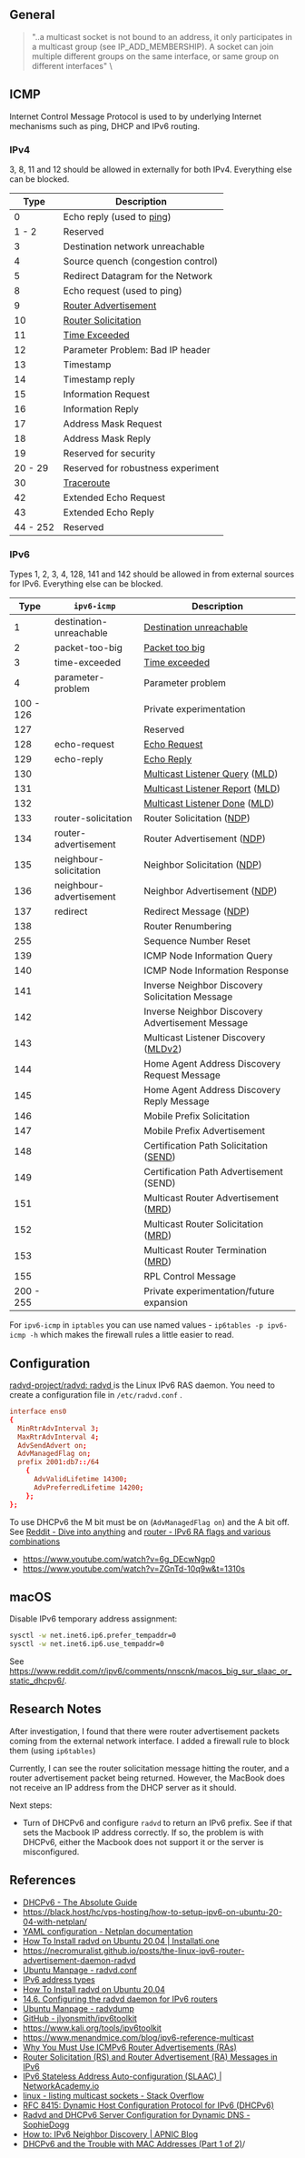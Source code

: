 ## General 

> "..a multicast socket is not bound to an address, it only participates in a multicast group (see IP_ADD_MEMBERSHIP). A socket can join multiple different groups on the same interface, or same group on different interfaces"
\
## ICMP

Internet Control Message Protocol is used to by underlying Internet mechanisms such as ping, DHCP and IPv6 routing.  

### IPv4

3, 8, 11 and 12 should be allowed in externally for both IPv4.  Everything else can be blocked.

| **Type** | **Description**                                                                                                       |
| -------- | --------------------------------------------------------------------------------------------------------------------- |
| 0        | Echo reply (used to [ping](https://en.wikipedia.org/wiki/Ping_(networking_utility) "Ping (networking utility)"))      |
| 1 - 2    | Reserved                                                                                                              |
| 3        | Destination network unreachable                                                                                       |
| 4        | Source quench (congestion control)                                                                                    |
| 5        | Redirect Datagram for the Network                                                                                     |
| 8        | Echo request (used to ping)                                                                                           |
| 9        | [Router Advertisement](https://en.wikipedia.org/wiki/ICMP_Router_Discovery_Protocol "ICMP Router Discovery Protocol") |
| 10       | [Router Solicitation](https://en.wikipedia.org/wiki/ICMP_Router_Discovery_Protocol "ICMP Router Discovery Protocol")  |
| 11       | [Time Exceeded](https://en.wikipedia.org/wiki/ICMP_Time_Exceeded "ICMP Time Exceeded")                                |
| 12       | Parameter Problem: Bad IP header                                                                                      |
| 13       | Timestamp                                                                                                             |
| 14       | Timestamp reply                                                                                                       |
| 15       | Information Request                                                                                                   |
| 16       | Information Reply                                                                                                     |
| 17       | Address Mask Request                                                                                                  |
| 18       | Address Mask Reply                                                                                                    |
| 19       | Reserved for security                                                                                                 |
| 20 - 29  | Reserved for robustness experiment                                                                                    |
| 30       | [Traceroute](https://en.wikipedia.org/wiki/Traceroute "Traceroute")                                                   |
| 42       | Extended Echo Request                                                                                                 |
| 43       | Extended Echo Reply                                                                                                   |
| 44 - 252 | Reserved                                                                                                              |
### IPv6

Types 1, 2, 3, 4, 128, 141 and 142 should be allowed in from external sources for IPv6.  Everything else can be blocked.

| **Type**  | `ipv6-icmp`             | **Description**                                                                                                                                                                                                                                                              |
| --------- | ----------------------- | ---------------------------------------------------------------------------------------------------------------------------------------------------------------------------------------------------------------------------------------------------------------------------- |
| 1         | destination-unreachable | [Destination unreachable](https://en.wikipedia.org/wiki/Internet_Control_Message_Protocol#Destination_unreachable "Internet Control Message Protocol")                                                                                                                       |
| 2         | packet-too-big          | [Packet too big](https://en.wikipedia.org/wiki/IPv6_packet#Fragmentation "IPv6 packet")                                                                                                                                                                                      |
| 3         | time-exceeded           | [Time exceeded](https://en.wikipedia.org/wiki/Internet_Control_Message_Protocol#Time_exceeded "Internet Control Message Protocol")                                                                                                                                           |
| 4         | parameter-problem       | Parameter problem                                                                                                                                                                                                                                                            |
| 100 - 126 |                         | Private experimentation                                                                                                                                                                                                                                                      |
| 127       |                         | Reserved                                                                                                                                                                                                                                                                     |
| 128       | echo-request            | [Echo Request](https://en.wikipedia.org/wiki/Echo_Request "Echo Request")                                                                                                                                                                                                    |
| 129       | echo-reply              | [Echo Reply](https://en.wikipedia.org/wiki/Echo_Reply "Echo Reply")                                                                                                                                                                                                          |
| 130       |                         | [Multicast Listener Query](https://en.wikipedia.org/w/index.php?title=Multicast_Listener_Query&action=edit&redlink=1 "Multicast Listener Query (page does not exist)") ([MLD](https://en.wikipedia.org/wiki/Multicast_Listener_Discovery "Multicast Listener Discovery"))    |
| 131       |                         | [Multicast Listener Report](https://en.wikipedia.org/w/index.php?title=Multicast_Listener_Report&action=edit&redlink=1 "Multicast Listener Report (page does not exist)") ([MLD](https://en.wikipedia.org/wiki/Multicast_Listener_Discovery "Multicast Listener Discovery")) |
| 132       |                         | [Multicast Listener Done](https://en.wikipedia.org/w/index.php?title=Multicast_Listener_Done&action=edit&redlink=1 "Multicast Listener Done (page does not exist)") ([MLD](https://en.wikipedia.org/wiki/Multicast_Listener_Discovery "Multicast Listener Discovery"))       |
| 133       | router-solicitation     | Router Solicitation ([NDP](https://en.wikipedia.org/wiki/Neighbor_Discovery_Protocol "Neighbor Discovery Protocol"))                                                                                                                                                         |
| 134       | router-advertisement    | Router Advertisement ([NDP](https://en.wikipedia.org/wiki/Neighbor_Discovery_Protocol "Neighbor Discovery Protocol"))                                                                                                                                                        |
| 135       | neighbour-solicitation  | Neighbor Solicitation ([NDP](https://en.wikipedia.org/wiki/Neighbor_Discovery_Protocol "Neighbor Discovery Protocol"))                                                                                                                                                       |
| 136       | neighbour-advertisement | Neighbor Advertisement ([NDP](https://en.wikipedia.org/wiki/Neighbor_Discovery_Protocol "Neighbor Discovery Protocol"))                                                                                                                                                      |
| 137       | redirect                | Redirect Message ([NDP](https://en.wikipedia.org/wiki/Neighbor_Discovery_Protocol "Neighbor Discovery Protocol"))                                                                                                                                                            |
| 138       |                         | Router Renumbering                                                                                                                                                                                                                                                           |
| 255       |                         | Sequence Number Reset                                                                                                                                                                                                                                                        |
| 139       |                         | ICMP Node Information Query                                                                                                                                                                                                                                                  |
| 140       |                         | ICMP Node Information Response                                                                                                                                                                                                                                               |
| 141       |                         | Inverse Neighbor Discovery Solicitation Message                                                                                                                                                                                                                              |
| 142       |                         | Inverse Neighbor Discovery Advertisement Message                                                                                                                                                                                                                             |
| 143       |                         | Multicast Listener Discovery ([MLDv2](https://en.wikipedia.org/wiki/Multicast_Listener_Discovery "Multicast Listener Discovery"))                                                                                                                                            |
| 144       |                         | Home Agent Address Discovery Request Message                                                                                                                                                                                                                                 |
| 145       |                         | Home Agent Address Discovery Reply Message                                                                                                                                                                                                                                   |
| 146       |                         | Mobile Prefix Solicitation                                                                                                                                                                                                                                                   |
| 147       |                         | Mobile Prefix Advertisement                                                                                                                                                                                                                                                  |
| 148       |                         | Certification Path Solicitation ([SEND](https://en.wikipedia.org/wiki/Secure_Neighbor_Discovery_Protocol "Secure Neighbor Discovery Protocol"))                                                                                                                              |
| 149       |                         | Certification Path Advertisement (SEND)                                                                                                                                                                                                                                      |
| 151       |                         | Multicast Router Advertisement ([MRD](https://en.wikipedia.org/wiki/Multicast_router_discovery "Multicast router discovery"))                                                                                                                                                |
| 152       |                         | Multicast Router Solicitation ([MRD](https://en.wikipedia.org/wiki/Multicast_router_discovery "Multicast router discovery"))                                                                                                                                                 |
| 153       |                         | Multicast Router Termination ([MRD](https://en.wikipedia.org/wiki/Multicast_router_discovery "Multicast router discovery"))                                                                                                                                                  |
| 155       |                         | RPL Control Message                                                                                                                                                                                                                                                          |
| 200 - 255 |                         | Private experimentation/future expansion                                                                                                                                                                                                                                     |
For `ipv6-icmp` in `iptables` you can use named values - `ip6tables -p ipv6-icmp -h` which makes the firewall rules a little easier to read.
## Configuration

[radvd-project/radvd: radvd ](https://github.com/radvd-project/radvd) is the Linux IPv6 RAS daemon.  You need to create a configuration file in `/etc/radvd.conf` .  

```conf
interface ens0
{
  MinRtrAdvInterval 3;
  MaxRtrAdvInterval 4;
  AdvSendAdvert on;
  AdvManagedFlag on;
  prefix 2001:db7::/64
    { 
      AdvValidLifetime 14300;
      AdvPreferredLifetime 14200; 
    };
};
```

To use DHCPv6 the M bit must be on (`AdvManagedFlag on`) and the A bit off.  See [Reddit - Dive into anything](https://www.reddit.com/r/sysadmin/comments/13fssjj/kea_dhcp6_shared_networks_dhcp6_not_providing_ipv6) and [router - IPv6 RA flags and various combinations](https://networkengineering.stackexchange.com/questions/35373/ipv6-ra-flags-and-various-combinations)

- https://www.youtube.com/watch?v=6g_DEcwNgp0
- https://www.youtube.com/watch?v=ZGnTd-10q9w&t=1310s
## macOS

Disable IPv6 temporary address assignment:

```sh
sysctl -w net.inet6.ip6.prefer_tempaddr=0
sysctl -w net.inet6.ip6.use_tempaddr=0
```

See https://www.reddit.com/r/ipv6/comments/nnscnk/macos_big_sur_slaac_or_static_dhcpv6/.

## Research Notes

After investigation, I found that there were router advertisement packets coming from the external network interface. I added a firewall rule to block them (using `ip6tables`)

Currently, I can see the router solicitation message hitting the router, and a router advertisement packet being returned. However, the MacBook does not receive an IP address from the DHCP server as it should.

Next steps:

- Turn of DHCPv6 and configure `radvd` to return an IPv6 prefix.  See if that sets the Macbook IP address correctly. If so, the problem is with DHCPv6, either the Macbook does not support it or the server is misconfigured.
## References

- [DHCPv6 - The Absolute Guide](https://www.rapidseedbox.com/blog/guide-to-dhcpv6)
- https://black.host/hc/vps-hosting/how-to-setup-ipv6-on-ubuntu-20-04-with-netplan/
- [YAML configuration - Netplan documentation](https://netplan.readthedocs.io/en/latest/netplan-yaml)
- [How To Install radvd on Ubuntu 20.04 | Installati.one](https://installati.one/install-radvd-ubuntu-20-04)
- https://necromuralist.github.io/posts/the-linux-ipv6-router-advertisement-daemon-radvd
- [Ubuntu Manpage - radvd.conf](https://manpages.ubuntu.com/manpages/xenial/en/man5/radvd.conf.5.html)
- [IPv6 address types](https://www.apnic.net/get-ip/faqs/what-is-an-ip-address/ipv6-address-types)
- [How To Install radvd on Ubuntu 20.04](https://installati.one/install-radvd-ubuntu-20-04)
- [14.6. Configuring the radvd daemon for IPv6 routers](https://docs.redhat.com/en/documentation/red_hat_enterprise_linux/7/html/networking_guide/sec-configuring_the_radvd_daemon_for_ipv6_routers)
- [Ubuntu Manpage - radvdump](https://manpages.ubuntu.com/manpages/xenial/en/man8/radvdump.8.html)
- [GitHub - jlyonsmith/ipv6toolkit](https://github.com/jlyonsmith/ipv6toolkit)
- https://www.kali.org/tools/ipv6toolkit
- https://www.menandmice.com/blog/ipv6-reference-multicast
- [Why You Must Use ICMPv6 Router Advertisements (RAs)](https://blogs.infoblox.com/ipv6-coe/why-you-must-use-icmpv6-router-advertisements-ras)
- [Router Solicitation (RS) and Router Advertisement (RA) Messages in IPv6](https://www.omnisecu.com/tcpip/ipv6/router-solicitation-and-router-advertisement-messages.php)
- [IPv6 Stateless Address Auto-configuration (SLAAC) | NetworkAcademy.io](https://www.networkacademy.io/ccna/ipv6/stateless-address-autoconfiguration-slaac)
- [linux - listing multicast sockets - Stack Overflow](https://stackoverflow.com/questions/15892675/listing-multicast-sockets)
- [RFC 8415: Dynamic Host Configuration Protocol for IPv6 (DHCPv6)](https://www.rfc-editor.org/rfc/rfc8415.html)
- [Radvd and DHCPv6 Server Configuration for Dynamic DNS - SophieDogg](https://sophiedogg.com/radvd-and-dhcpd6-server-configuration-for-dynamic-dns)
- [How to: IPv6 Neighbor Discovery | APNIC Blog](https://blog.apnic.net/2019/10/18/how-to-ipv6-neighbor-discovery)
- [DHCPv6 and the Trouble with MAC Addresses (Part 1 of 2)](https://blogs.infoblox.com/ipv6-coe/dhcpv6-and-the-trouble-with-mac-addresses-part-1-of-2)/